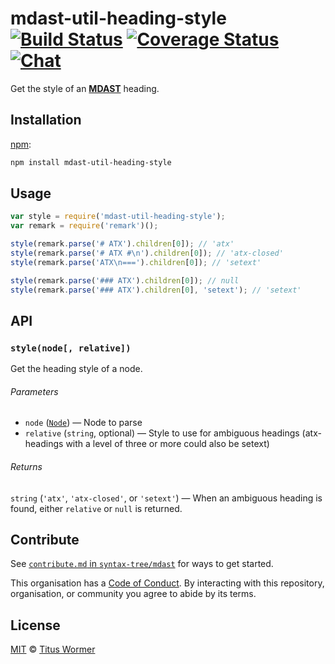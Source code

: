 # mdast-util-heading-style [![Build Status][build-badge]][build-status] [![Coverage Status][coverage-badge]][coverage-status] [![Chat][chat-badge]][chat]

Get the style of an [**MDAST**][mdast] heading.

## Installation

[npm][]:

```bash
npm install mdast-util-heading-style
```

## Usage

```js
var style = require('mdast-util-heading-style');
var remark = require('remark')();

style(remark.parse('# ATX').children[0]); // 'atx'
style(remark.parse('# ATX #\n').children[0]); // 'atx-closed'
style(remark.parse('ATX\n===').children[0]); // 'setext'

style(remark.parse('### ATX').children[0]); // null
style(remark.parse('### ATX').children[0], 'setext'); // 'setext'
```

## API

### `style(node[, relative])`

Get the heading style of a node.

###### Parameters

*   `node` ([`Node`][node]) — Node to parse
*   `relative` (`string`, optional) — Style to use for ambiguous headings
    (atx-headings with a level of three or more could also be setext)

###### Returns

`string` (`'atx'`, `'atx-closed'`, or `'setext'`) — When an ambiguous
heading is found, either `relative` or `null` is returned.

## Contribute

See [`contribute.md` in `syntax-tree/mdast`][contribute] for ways to get
started.

This organisation has a [Code of Conduct][coc].  By interacting with this
repository, organisation, or community you agree to abide by its terms.

## License

[MIT][license] © [Titus Wormer][author]

<!-- Definitions -->

[build-badge]: https://img.shields.io/travis/syntax-tree/mdast-util-heading-style.svg

[build-status]: https://travis-ci.org/syntax-tree/mdast-util-heading-style

[coverage-badge]: https://img.shields.io/codecov/c/github/syntax-tree/mdast-util-heading-style.svg

[coverage-status]: https://codecov.io/github/syntax-tree/mdast-util-heading-style

[chat-badge]: https://img.shields.io/gitter/room/wooorm/remark.svg

[chat]: https://gitter.im/wooorm/remark

[license]: LICENSE

[author]: http://wooorm.com

[npm]: https://docs.npmjs.com/cli/install

[mdast]: https://github.com/syntax-tree/mdast

[node]: https://github.com/syntax-tree/unist#node

[contribute]: https://github.com/syntax-tree/mdast/blob/master/contributing.md

[coc]: https://github.com/syntax-tree/mdast/blob/master/code-of-conduct.md
